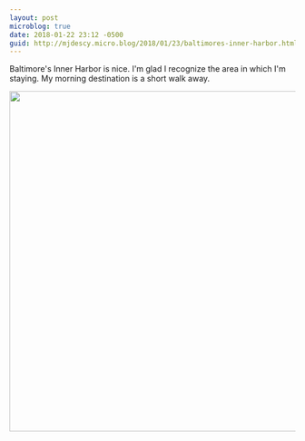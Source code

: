 ```yaml
---
layout: post
microblog: true
date: 2018-01-22 23:12 -0500
guid: http://mjdescy.micro.blog/2018/01/23/baltimores-inner-harbor.html
---
```

Baltimore's Inner Harbor is nice. I'm glad I recognize the area in which I'm staying. My morning destination is a short walk away.

<img src="http://mjdescy.micro.blog/uploads/2018/91610af115.jpg" width="600" height="600" />
